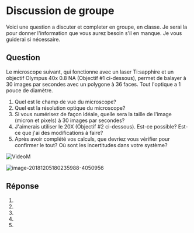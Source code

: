 # Discussion de groupe

Voici une question a discuter et completer en groupe, en classe. Je serai la pour donner l'information que vous aurez besoin s'il en manque. Je vous guiderai si nécessaire.

## Question

Le microscope suivant, qui fonctionne avec un laser Ti:sapphire et un objectif Olympus 40x 0.8 NA (Objectif #1 ci-dessous), permet de balayer à 30 images par secondes avec un polygone à 36 faces. Tout l'optique a 1 pouce de diamètre.

1. Quel est le champ de vue du microscope?
2. Quel est la résolution optique du microscope?
3. Si vous numérisez de façon idéale, quelle sera la taille de l'image (micron et pixels) à 30 images par secondes?
4. J'aimerais utiliser le 20X (Objectif #2 ci-dessous). Est-ce possible? Est-ce que j'ai des modifications à faire?
5. Après avoir complété vos calculs, que devriez vous vérifier pour confirmer le tout? Où sont les incertitudes dans votre système?

![VideoM](assets/VideoM.png)

![image-20181205180235988-4050956](assets/image-20181205180235988-4050956-4055058.png)

## Réponse

1.



2.



3.



4.



5.

